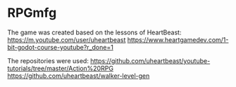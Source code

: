 # RPGmfg

The game was created based on the lessons of HeartBeast:
https://m.youtube.com/user/uheartbeast
https://www.heartgamedev.com/1-bit-godot-course-youtube?r_done=1

The repositories were used:
https://github.com/uheartbeast/youtube-tutorials/tree/master/Action%20RPG
https://github.com/uheartbeast/walker-level-gen
